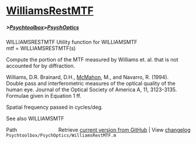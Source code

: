 # [WilliamsRestMTF](WilliamsRestMTF)
##### >[Psychtoolbox](Psychtoolbox)>[PsychOptics](PsychOptics)

WILLIAMSRESTMTF  Utility function for WILLIAMSMTF  
   mtf = WILLIAMSRESTMTF(s)  
  
   Compute the portion of the MTF measured by Williams et. al. that is not  
   accounted for by diffraction.  
  
   Williams, D.R. Brainard, D.H., [McMahon](McMahon), M., and Navarro, R. (1994).  
   Double pass and interferometric measures of the optical quality of the  
   human eye. Journal of the Optical Society of America A, 11, 3123-3135.  
   Formulae given in Equation 1 ff.  
  
   Spatial frequency passed in cycles/deg.  
  
   See also WILLIAMSMTF  




<div class="code_header" style="text-align:right;">
  <span style="float:left;">Path&nbsp;&nbsp;</span> <span class="counter">Retrieve <a href=
  "https://raw.github.com/Psychtoolbox-3/Psychtoolbox-3/beta/Psychtoolbox/PsychOptics/WilliamsRestMTF.m">current version from GitHub</a> | View <a href=
  "https://github.com/Psychtoolbox-3/Psychtoolbox-3/commits/beta/Psychtoolbox/PsychOptics/WilliamsRestMTF.m">changelog</a></span>
</div>
<div class="code">
  <code>Psychtoolbox/PsychOptics/WilliamsRestMTF.m</code>
</div>

